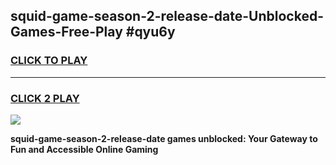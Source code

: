 
## squid-game-season-2-release-date-Unblocked-Games-Free-Play #qyu6y
<h3>
<a href="https://us.freeplayer.one?title=squid-game-season-2-release-date&ref=9M">CLICK TO PLAY</a></h3>
<hr>

<h3>
<a href="https://us.freeplayer.one?title=squid-game-season-2-release-date&ref=9M">CLICK 2 PLAY</a>
  
</h3>

<a href="https://us.freeplayer.one?title=squid-game-season-2-release-date&ref=9M"><img src="https://clearcache.store/games.png"></a>


**squid-game-season-2-release-date games unblocked: Your Gateway to Fun and Accessible Online Gaming**
